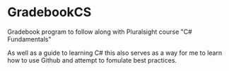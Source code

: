 # GradebookCS
Gradebook program to follow along with Pluralsight course "C# Fundamentals"

As well as a guide to learning C# this also serves as a way for me to learn how to use Github and attempt to fomulate best practices.
